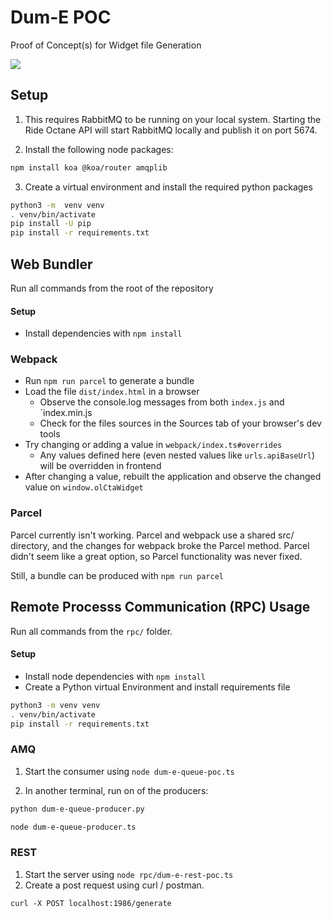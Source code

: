 # Dum-E POC

Proof of Concept(s) for Widget file Generation

![](https://64.media.tumblr.com/47fba3be04dfbce78cff2f80107c2bb0/tumblr_n15xraItP41qglwp9o3_r1_250.gifv)

## Setup

1. This requires RabbitMQ to be running on your local system.
   Starting the Ride Octane API will start RabbitMQ locally and publish it on port 5674.

2. Install the following node packages:

```bash
npm install koa @koa/router amqplib
```

3. Create a virtual environment and install the required python packages

```bash
python3 -m  venv venv
. venv/bin/activate
pip install -U pip
pip install -r requirements.txt
```

## Web Bundler

Run all commands from the root of the repository

#### Setup

- Install dependencies with `npm install`

### Webpack

- Run `npm run parcel` to generate a bundle
- Load the file `dist/index.html` in a browser
  - Observe the console.log messages from both `index.js` and `index.min.js
  - Check for the files sources in the Sources tab of your browser's dev tools 
- Try changing or adding a value in `webpack/index.ts#overrides`
  - Any values defined here (even nested values like `urls.apiBaseUrl`) will be overridden in frontend
- After changing a value, rebuilt the application and observe the changed value on `window.olCtaWidget`

### Parcel

Parcel currently isn't working. Parcel and webpack use a shared src/ directory,
and the changes for webpack broke the Parcel method. Parcel didn't seem like a great option,
so Parcel functionality was never fixed.

Still, a bundle can be produced with `npm run parcel`

## Remote Processs Communication (RPC) Usage

Run all commands from the `rpc/` folder.

#### Setup

- Install node dependencies with `npm install`
- Create a Python virtual Environment and install requirements file
```bash
python3 -m venv venv
. venv/bin/activate
pip install -r requirements.txt 
```

### AMQ

1. Start the consumer using `node dum-e-queue-poc.ts`

2. In another terminal, run on of the producers:

```bash
python dum-e-queue-producer.py
```

```bash
node dum-e-queue-producer.ts
```

### REST

1. Start the server using `node rpc/dum-e-rest-poc.ts`
2. Create a post request using curl / postman.

```
curl -X POST localhost:1986/generate
```